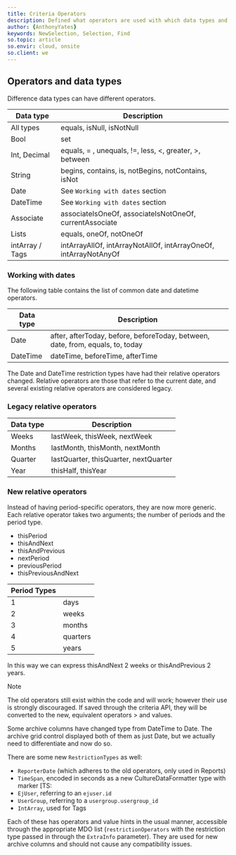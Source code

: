 ```yaml
---
title: Criteria Operators 
description: Defined what operators are used with which data types and describes how they are used.
author: {AnthonyYates}
keywords: NewSelection, Selection, Find
so.topic: article
so.envir: cloud, onsite
so.client: we
---
```


## Operators and data types

Difference data types can have different operators.

| Data type       | Description                                                                 |
|-----------------|-----------------------------------------------------------------------------|
| All types       | equals, isNull, isNotNull                                                   |
| Bool            | set                                                                         |
| Int, Decimal    | equals, = , unequals, !=, less, <, greater, >, between                      |
| String          | begins, contains, is, notBegins, notContains, isNot                         |
| Date            | See `Working with dates` section                                            |
| DateTime        | See `Working with dates` section                                            |
| Associate       | associateIsOneOf, associateIsNotOneOf, currentAssociate                     |
| Lists           | equals, oneOf, notOneOf                                                     |
| intArray / Tags | intArrayAllOf, intArrayNotAllOf, intArrayOneOf, intArrayNotAnyOf            |

### Working with dates

The following table contains the list of common date and datetime operators.

| Data type       | Description                                                                    |
|-----------------|--------------------------------------------------------------------------------|
| Date            | after, afterToday, before, beforeToday, between, date, from, equals, to, today |
| DateTime        | dateTime, beforeTime, afterTime                                                |

The Date and DateTime restriction types have had their relative operators changed. Relative operators are those that refer to the current date, and several existing relative operators are considered legacy. 

### Legacy relative operators

| Data type | Description                                                                 |
|-----------|-----------------------------------------------------------------------------|
| Weeks     | lastWeek, thisWeek, nextWeek                                            |
| Months    | lastMonth, thisMonth, nextMonth                                        |
| Quarter   | lastQuarter, thisQuarter, nextQuarter                                 |
| Year      | thisHalf, thisYear                                                       |

### New relative operators

Instead of having period-specific operators, they are now more generic. Each relative operator takes two arguments; the number of periods and the period type.

* thisPeriod
* thisAndNext
* thisAndPrevious
* nextPeriod
* previousPeriod
* thisPreviousAndNext

| Period Types |              |
|-- |:---------|
| 1 | days     |
| 2 | weeks    |
| 3 | months   |
| 4 | quarters |
| 5 | years    |

In this way we can express thisAndNext 2 weeks or thisAndPrevious 2 years.

> [!NOTE]
> The old operators still exist within the code and will work; however their use is strongly 
> discouraged. If saved through the criteria API, they will be converted to the new, equivalent operators > and values.



Some archive columns have changed type from DateTime to Date. The archive grid control displayed both of them as just Date, but we actually need to differentiate and now do so.

There are some new `RestrictionTypes` as well:  

* `ReporterDate` (which adheres to the old operators, only used in Reports)
* `TimeSpan`, encoded in seconds as a new CultureDataFormatter type with marker [TS:
* `EjUser`, referring to an `ejuser.id`
* `UserGroup`, referring to a `usergroup.usergroup_id`
* `IntArray`, used for Tags

Each of these has operators and value hints in the usual manner, accessible through the appropriate MDO list (`restrictionOperators` with the restriction type passed in through the `ExtraInfo` parameter). They are used for new archive columns and should not cause any compatibility issues.